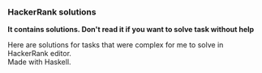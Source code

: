 ### HackerRank solutions

**It contains solutions. Don't read it if you want to solve task without help**

Here are solutions for tasks that were complex for me to solve in HackerRank editor.  
Made with Haskell.


